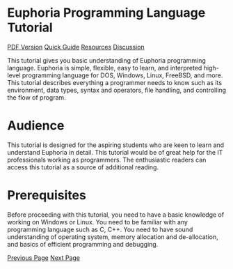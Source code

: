 # Euphoria Programming Language Tutorial
[PDF Version](../euphoria/euphoria_pdf_version.md)
[Quick Guide](../euphoria/euphoria_quick_guide.md)
[Resources](../euphoria/euphoria_useful_resources.md)
[Discussion](../euphoria/euphoria_discussion.md)

This tutorial gives you basic understanding of Euphoria programming language. Euphoria is simple, flexible, easy to learn, and interpreted high-level programming language for DOS, Windows, Linux, FreeBSD, and more. This tutorial describes everything a programmer needs to know such as its environment, data types, syntax and operators, file handling, and controlling the flow of program.

# Audience
This tutorial is designed for the aspiring students who are keen to learn and understand Euphoria in detail. This tutorial would be of great help for the IT professionals working as programmers. The enthusiastic readers can access this tutorial as a source of additional reading.

# Prerequisites
Before proceeding with this tutorial, you need to have a basic knowledge of working on Windows or Linux. You need to be familiar with any programming language such as C, C++. You need to have sound understanding of operating system, memory allocation and de-allocation, and basics of efficient programming and debugging.


[Previous Page](../euphoria/index.md) [Next Page](../euphoria/euphoria_overview.md) 
